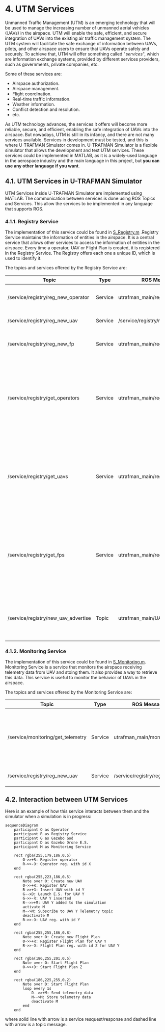 # 4. UTM Services <!-- {docsify-ignore} -->
Unmanned Traffic Management (UTM) is an emerging technology that will be used to manage the increasing number of unmanned aerial vehicles (UAVs) in the airspace. UTM will enable the safe, efficient, and secure integration of UAVs into the existing air traffic management system. The UTM system will facilitate the safe exchange of information between UAVs, pilots, and other airspace users to ensure that UAVs operate safely and securely. To achieve that, UTM will offer something called "_services_", which are information exchange systems, provided by different services providers, such as governments, private companies, etc. 

Some of these services are:
- Airspace authorization.
- Airspace management.
- Flight coordination.
- Real-time traffic information.
- Weather information.
- Conflict detection and resolution.
- etc.

As UTM technology advances, the services it offers will become more reliable, secure, and efficient, enabling the safe integration of UAVs into the airspace. But nowadays, UTM is still in its infancy, and there are not many services available. Services in development must be tested, and this is where U-TRAFMAN Simulator comes in. U-TRAFMAN Simulator is a flexible simulator that allows the development and test UTM services. These services could be implemented in MATLAB, as it is a widely-used language in the aerospace industry and the main language in this project, but **you can use any other language if you want**.

<!-- In this 1.0 version, U-TRAFMAN does not offers any UTM service. It just offer a way to implement them. However, in the next versions, some UTM services will be implemented.  -->

## 4.1. UTM Services in U-TRAFMAN Simulator
UTM Services inside U-TRAFMAN Simulator are implemented using MATLAB. The communication between services is done using ROS Topics and Services. This allow the services to be implemented in any language that supports ROS.

### 4.1.1. Registry Service
The implementation of this service could be found in [S_Registry.m](https://github.com/I3A-NavSys/utrafman_sim/blob/main/src/matlab/classes/S_Registry.m) .Registry Service maintains the information of entities in the airspace. It is a central service that allows other services to access the information of entities in the airspace. Every time a operator, UAV or Flight Plan is created, it is registered in the Registry Service. The Registry offers each one a unique ID, which is used to identify it.

The topics and services offered by the Registry Service are:

<table>
    <thead>
        <tr>
            <th>Topic</th>
            <th>Type</th>
            <th>ROS Message</th>
            <th>Description</th>
        </tr>
    </thead>
    <tr>
        <td>/service/registry/reg_new_operator</td>
        <td>Service</td>
        <td>utrafman_main/reg_new_operator</td>
        <td>Used to register a new operator</td>
    </tr>
    <tr>
        <td>/service/registry/reg_new_uav</td>
        <td>Service</td>
        <td>/service/registry/reg_new_uav</td>
        <td>Used to register a new UAV</td>
    </tr>
    <tr>
        <td>/service/registry/reg_new_fp</td>
        <td>Service</td>
        <td>utrafman_main/reg_new_flightplan</td>
        <td>Used to register a new FlightPlan</td>
    </tr>
    <tr>
        <td>/service/registry/get_operators</td>
        <td>Service</td>
        <td>utrafman_main/reg_get_operators</td>
        <td>Used to get a list of operators. If a operatorId is specified, the requested only retrieve information about this operator</td>
    </tr>
    <tr>
        <td>/service/registry/get_uavs</td>
        <td>Service</td>
        <td>utrafman_main/reg_get_uavs</td>
        <td>Used to get a list of UAVs. If a uavId is specified, the requested only retrieve information about this UAV</td>
    </tr>
    <tr>
        <td>/service/registry/get_fps</td>
        <td>Service</td>
        <td>utrafman_main/reg_get_fps</td>
        <td>Used to get a list of Flight Plans. If a fpId is specified, the requested only retrieve information about this Flight Plan</td>
    </tr>
    <tr>
        <td>/service/registry/new_uav_advertise</td>
        <td>Topic</td>
        <td>utrafman_main/UAV</td>
        <td>A new message is published when a new UAV is sign u p in the registry</td>
    </tr>
</table>

### 4.1.2. Monitoring Service
The implementation of this service could be found in [S_Monitoring.m](https://github.com/I3A-NavSys/utrafman_sim/blob/main/src/matlab/classes/S_Monitoring.m). Monitoring Service is a service that monitors the airspace receiving telemetry data from UAV and stoing them. It also provides a way to retrieve this data. This service is useful to monitor the behavior of UAVs in the airspace.

The topics and services offered by the Monitoring Service are:
<table>
    <thead>
        <tr>
            <th>Topic</th>
            <th>Type</th>
            <th>ROS Message</th>
            <th>Description</th>
        </tr>
    </thead>
    <tr>
        <td>/service/monitoring/get_telemetry</td>
        <td>Service</td>
        <td>utrafman_main/mon_get_locs</td>
        <td>Used to get the telemetry data of a UAV. A uavId is mandatory to be specified.</td>
    </tr>
    <tr>
        <td>/service/registry/reg_new_uav</td>
        <td>Service</td>
        <td>/service/registry/reg_new_uav</td>
        <td>Used to register a new UAV</td>
    </tr>
</table>

## 4.2. Interaction between UTM Services
Here is an example of how this service interacts between them and the simulator when a simulation is in progress:

```mermaid
sequenceDiagram
    participant O as Operator
    participant R as Registry Service
    participant G as Gazebo God
    participant D as Gazebo Drone E.S.
    participant M as Monitoring Service

    rect rgba(255,179,186,0.5)
        O->>+R: Register operator
        R->>-O: Operator reg. with id X
    end

    rect rgba(255,223,186,0.5)
        Note over O: Create new UAV
        O->>+R: Register UAV
        R->>+G: Insert UAV with id Y
        G--xD: Launch E.S. for UAV Y
        G->>-R: UAV Y inserted
        R-->>+M: UAV Y added to the simulation
        activate M
        M-->M: Subscribe to UAV Y Telemetry topic
        deactivate M
        R->>-O: UAV reg. with id Y
    end

    rect rgba(255,255,186,0.8)
        Note over O: Create new Flight Plan
        O->>+R: Register Flight Plan for UAV Y
        R->>-O: Flight Plan reg. with id Z for UAV Y
    end

    rect rgba(186,255,201,0.5)
        Note over O: Start Flight Plan
        O->>+D: Start Flight Plan Z
    end

    rect rgba(186,225,255,0.2)
        Note over D: Start Flight Plan
        loop every 1s
            D-->>+M: Send telemetry data
            M-->M: Store telemetry data
            deactivate M
        end
    end
```
where solid line with arrow is a service resquest/response and dashed line with arrow is a topic message.